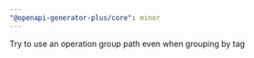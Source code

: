 ```yaml
---
"@openapi-generator-plus/core": minor
---
```


Try to use an operation group path even when grouping by tag
